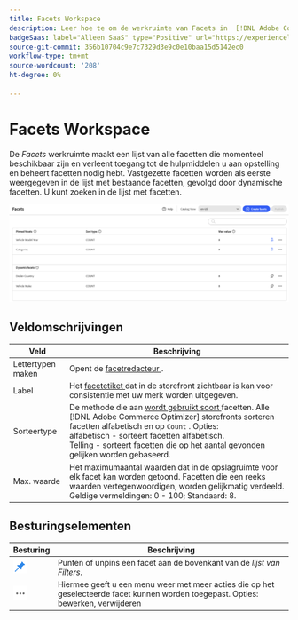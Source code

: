 ```yaml
---
title: Facets Workspace
description: Leer hoe te om de werkruimte van Facets in  [!DNL Adobe Commerce Optimizer] te gebruiken.
badgeSaas: label="Alleen SaaS" type="Positive" url="https://experienceleague.adobe.com/nl/docs/commerce/user-guides/product-solutions" tooltip="Alleen van toepassing op Adobe Commerce as a Cloud Service- en Adobe Commerce Optimizer-projecten (door Adobe beheerde SaaS-infrastructuur)."
source-git-commit: 356b10704c9e7c7329d3e9c0e10baa15d5142ec0
workflow-type: tm+mt
source-wordcount: '208'
ht-degree: 0%

---
```


# Facets Workspace

De *Facets* werkruimte maakt een lijst van alle facetten die momenteel beschikbaar zijn en verleent toegang tot de hulpmiddelen u aan opstelling en beheert facetten nodig hebt. Vastgezette facetten worden als eerste weergegeven in de lijst met bestaande facetten, gevolgd door dynamische facetten. U kunt zoeken in de lijst met facetten.

![ Facet Workspace ](../../assets/facet-workspace.png)

## Veldomschrijvingen

| Veld | Beschrijving |
|--- |--- |
| Lettertypen maken | Opent de [ facetredacteur ](add.md). |
| Label | Het [ facetetiket ](type.md#facet-labels) dat in de storefront zichtbaar is kan voor consistentie met uw merk worden uitgegeven. |
| Sorteertype | De methode die aan [ wordt gebruikt soort ](type.md#sort-type) facetten. Alle [!DNL Adobe Commerce Optimizer] storefronts sorteren facetten alfabetisch en op `Count` . Opties:<br /> alfabetisch - sorteert facetten alfabetisch.<br /> Telling - sorteert facetten die op het aantal gevonden gelijken worden gebaseerd. |
| Max. waarde | Het maximumaantal waarden dat in de opslagruimte voor elk facet kan worden getoond. Facetten die een reeks waarden vertegenwoordigen, worden gelijkmatig verdeeld. Geldige vermeldingen: 0 - 100; Standaard: 8. |

## Besturingselementen

| Besturing | Beschrijving |
|--- |--- |
| ![ Vastzetten selecteur ](../../assets/btn-pin-blue.png) | Punten of unpins een facet aan de bovenkant van de *lijst van Filters*. |
| ![ Meer selecteur ](../../assets/btn-more.png) | Hiermee geeft u een menu weer met meer acties die op het geselecteerde facet kunnen worden toegepast. Opties: bewerken, verwijderen |
